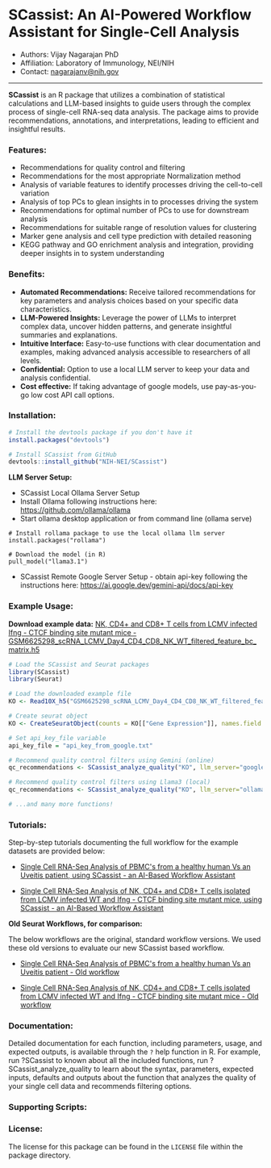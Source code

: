 # SCassist: An AI-Powered Workflow Assistant for Single-Cell Analysis
- Authors: Vijay Nagarajan PhD
- Affiliation: Laboratory of Immunology, NEI/NIH
- Contact: nagarajanv@nih.gov
------------
**SCassist** is an R package that utilizes a combination of statistical calculations and LLM-based insights to guide users through the complex process of single-cell RNA-seq data analysis. The package aims to provide recommendations, annotations, and interpretations, leading to efficient and insightful results.

### **Features:**

* Recommendations for quality control and filtering
* Recommendations for the most appropriate Normalization method
* Analysis of variable features to identify processes driving the cell-to-cell variation
* Analysis of top PCs to glean insights in to processes driving the system
* Recommendations for optimal number of PCs to use for downstream analysis
* Recommendations for suitable range of resolution values for clustering
* Marker gene analysis and cell type prediction with detailed reasoning
* KEGG pathway and GO enrichment analysis and integration, providing deeper insights in to system understanding

### **Benefits:**

* **Automated Recommendations:** Receive tailored recommendations for key parameters and analysis choices based on your specific data characteristics.
* **LLM-Powered Insights:** Leverage the power of LLMs to interpret complex data, uncover hidden patterns, and generate insightful summaries and explanations.
* **Intuitive Interface:** Easy-to-use functions with clear documentation and examples, making advanced analysis accessible to researchers of all levels.
* **Confidential:** Option to use a local LLM server to keep your data and analysis confidential.
* **Cost effective:** If taking advantage of google models, use pay-as-you-go low cost API call options.

### **Installation:**

```R
# Install the devtools package if you don't have it
install.packages("devtools")

# Install SCassist from GitHub
devtools::install_github("NIH-NEI/SCassist")
```
**LLM Server Setup:**
* SCassist Local Ollama Server Setup
* Install Ollama following instructions here:
https://github.com/ollama/ollama
* Start ollama desktop application or from command line (ollama serve)

```
# Install rollama package to use the local ollama llm server
install.packages("rollama")

# Download the model (in R)
pull_model("llama3.1")
```
* SCassist Remote Google Server Setup - obtain api-key following the instructions here:
https://ai.google.dev/gemini-api/docs/api-key

### **Example Usage:**

**Download example data:** [NK, CD4+ and CD8+ T cells from LCMV infected Ifng - CTCF binding site mutant mice - GSM6625298_scRNA_LCMV_Day4_CD4_CD8_NK_WT_filtered_feature_bc_matrix.h5](https://www.ncbi.nlm.nih.gov/geo/download/?acc=GSM6625299&format=file&file=GSM6625299%5FscRNA%5FLCMV%5FDay4%5FCD4%5FCD8%5FNK%5FKO%5Ffiltered%5Ffeature%5Fbc%5Fmatrix%2Eh5)


```R
# Load the SCassist and Seurat packages
library(SCassist)
library(Seurat)

# Load the downloaded example file
KO <- Read10X_h5("GSM6625298_scRNA_LCMV_Day4_CD4_CD8_NK_WT_filtered_feature_bc_matrix.h5", use.names = T)

# Create seurat object
KO <- CreateSeuratObject(counts = KO[["Gene Expression"]], names.field = 2,names.delim = "\\-")

# Set api_key_file variable
api_key_file = "api_key_from_google.txt"

# Recommend quality control filters using Gemini (online)
qc_recommendations <- SCassist_analyze_quality("KO", llm_server="google", api_key_file = api_key_file)

# Recommend quality control filters using Llama3 (local)
qc_recommendations <- SCassist_analyze_quality("KO", llm_server="ollama")

# ...and many more functions!
```

### **Tutorials:**

Step-by-step tutorials documenting the full workflow for the example datasets are provided below:
* [Single Cell RNA-Seq Analysis of PBMC's from a healthy human Vs an Uveitis patient, using SCassist - an AI-Based Workflow Assistant](https://github.com/NIH-NEI/SCassist/blob/main/docs/SCassist-Tutorial-BCRUV.html)

* [Single Cell RNA-Seq Analysis of NK, CD4+ and CD8+ T cells isolated from LCMV infected WT and Ifng - CTCF binding site mutant mice, using SCassist - an AI-Based Workflow Assistant](https://github.com/NIH-NEI/SCassist/blob/main/docs/SCassist-Tutorial-LCMV.html)

**Old Seurat Workflows, for comparison:**

The below workflows are the original, standard workflow versions. We used these old versions to evaluate our new SCassist based workflow.
* [Single Cell RNA-Seq Analysis of PBMC's from a healthy human Vs an Uveitis patient - Old workflow](https://pulaknath.github.io/bcr-uveitis/)

* [Single Cell RNA-Seq Analysis of NK, CD4+ and CD8+ T cells isolated from LCMV infected WT and Ifng - CTCF binding site mutant mice - Old workflow](https://github.com/NIH-NEI/SCassist/blob/main/docs/LCMV-standard.html)

### **Documentation:**

Detailed documentation for each function, including parameters, usage, and expected outputs, is available through the `?` help function in R. For example, run ?SCassist to known about all the included functions, run ?SCassist_analyze_quality to learn about the syntax, parameters, expected inputs, defaults and outputs about the function that analyzes the quality of your single cell data and recommends filtering options.

### **Supporting Scripts:**

### **License:**

The license for this package can be found in the `LICENSE` file within the package directory.

